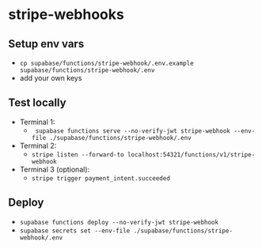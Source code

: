 # stripe-webhooks

## Setup env vars

- `cp supabase/functions/stripe-webhook/.env.example supabase/functions/stripe-webhook/.env`
- add your own keys

## Test locally

- Terminal 1:
  - ` supabase functions serve --no-verify-jwt stripe-webhook --env-file ./supabase/functions/stripe-webhook/.env`
- Terminal 2:
  - `stripe listen --forward-to localhost:54321/functions/v1/stripe-webhook`
- Terminal 3 (optional):
  - `stripe trigger payment_intent.succeeded`

## Deploy

- `supabase functions deploy --no-verify-jwt stripe-webhook`
- `supabase secrets set --env-file ./supabase/functions/stripe-webhook/.env`
